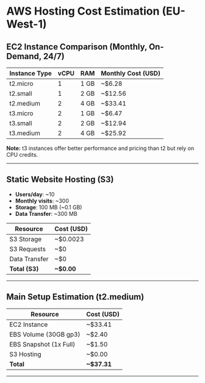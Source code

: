 
# AWS Hosting Cost Estimation (EU-West-1)

## EC2 Instance Comparison (Monthly, On-Demand, 24/7)

| Instance Type | vCPU | RAM   | Monthly Cost (USD) |
|---------------|------|-------|---------------------|
| t2.micro      | 1    | 1 GB  | ~$6.28              |
| t2.small      | 1    | 2 GB  | ~$12.56             |
| t2.medium     | 2    | 4 GB  | ~$33.41             |
| t3.micro      | 2    | 1 GB  | ~$6.47              |
| t3.small      | 2    | 2 GB  | ~$12.94             |
| t3.medium     | 2    | 4 GB  | ~$25.92             |

**Note:** t3 instances offer better performance and pricing than t2 but rely on CPU credits.

---

## Static Website Hosting (S3)

- **Users/day**: ~10
- **Monthly visits**: ~300
- **Storage**: 100 MB (~0.1 GB)
- **Data Transfer**: ~300 MB

| Resource             | Cost (USD)     |
|----------------------|----------------|
| S3 Storage           | ~$0.0023       |
| S3 Requests          | ~$0            |
| Data Transfer        | ~$0            |
| **Total (S3)**       | **~$0.00**     |

---

## Main Setup Estimation (t2.medium)

| Resource         | Cost (USD)     |
|------------------|----------------|
| EC2 Instance     | ~$33.41        |
| EBS Volume (30GB gp3) | ~$2.40    |
| EBS Snapshot (1x Full) | ~$1.50    |
| S3 Hosting       | ~$0.00         |
| **Total**        | **~$37.31**    |

---

